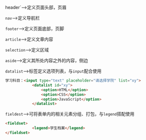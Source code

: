

header`-->定义页面头部，页眉

`nav`-->定义导航栏

`footer`-->定义页面底部，页脚

`article`-->定义文章内容

`selection`-->定义区域

`aside`-->定义其所处内容之外的内容，侧边

`datalist`-->标签定义选项列表，与`input`配合使用

```html
学习科目：<input type="text" placeholder="请选择学院" list="xy">
			<datalist id="xy">
				<option>HTML</option>
				<option>CSS</option>
				<option>JavaScript</option>
			</datalist>
```

`fieldest`-->可将表单内的相关元素分组、打包，与`legend`搭配使用

```html
<fieldset>
			<legend>学生档案</legend>
</fieldset>
```

